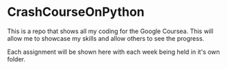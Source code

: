 # CrashCourseOnPython
This is a repo that shows all my coding for the Google Coursea. This will allow me to showcase my skills and allow others to see the progress.

Each assignment will be shown here with each week being held in it's own folder. 